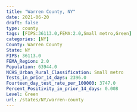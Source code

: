 ```yaml
---
title: "Warren County, NY"
date: 2021-06-20
draft: false
type: county
tags: [FIPS:36113.0,FEMA:2.0,Small metro,Green]
categories: [NY]
County: Warren County
State: NY
FIPS: 36113.0
FEMA_Region: 2.0
Population: 63944.0
NCHS_Urban_Rural_Classification: Small metro
Tests_in_prior_14_days: 2396.0
Fourteen_day_test_rate_per_100000: 3747.0
Percent_Positivity_in_prior_14_days: 0.008
Level: Green
url: /states/NY/warren-county
---
```



